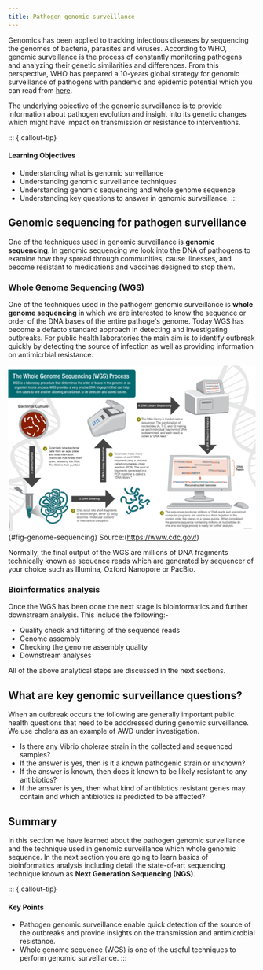 ```yaml
---
title: Pathogen genomic surveillance
---
```

Genomics has been applied to tracking infectious diseases by sequencing the genomes of bacteria, parasites and viruses. According to WHO, genomic surveillance is the process of constantly monitoring pathogens and analyzing their genetic similarities and differences. From this perspective, WHO has prepared a 10-years global strategy for genomic surveillance of pathogens with pandemic and epidemic potential which you can read from [here](https://www.who.int/publications/i/item/9789240046979).

The underlying objective of the genomic surveillance is to provide information about pathogen evolution and insight into its genetic changes which might have impact on transmission or resistance to interventions.

::: {.callout-tip}
#### Learning Objectives
- Understanding what is genomic surveillance
- Understanding genomic surveillance techniques
- Understanding genomic sequencing and whole genome sequence
- Understanding key questions to answer in genomic surveillance.
:::

## Genomic sequencing for pathogen surveillance
One of the techniques used in genomic surveillance is **genomic sequencing**. In genomic sequencing we look into the DNA of pathogens to examine how they spread through communities, cause illnesses, and become resistant to medications and vaccines designed to stop them.

### Whole Genome Sequencing (WGS)

One of the techniques used in the pathogem genomic surveillance is **whole genome sequencing** in which we are interested to know the sequence or order of the DNA bases of the entire pathoge's genome. Today WGS has become a defacto standard approach in detecting and investigating outbreaks. For public health laboratories the main aim is to identify outbreak quickly by detecting the source of infection as well as providing information on antimicrbial resistance.

![Overview of the whole genome sequencing for detecting outbreaks](images/Genome-Sequencing.png){#fig-genome-sequencing} Source:(https://www.cdc.gov/)

Normally, the final output of the WGS are millions of DNA fragments technically known as sequence reads which are generated by sequencer of your choice such as Illumina, Oxford Nanopore or PacBio.

### Bioinformatics analysis

Once the WGS has been done the next stage is bioinformatics and further downstream analysis. This include the following:-

- Quality check and filtering of the sequence reads
- Genome assembly
- Checking the genome assembly quality
- Downstream analyses

All of the above analytical steps are discussed in the next sections.

## What are key genomic surveillance questions?

When an outbreak occurs the following are generally important public health questions that need to be adddressed during genomic surveillance. We use cholera as an example of AWD under investigation.

- Is there any Vibrio cholerae strain in the collected and sequenced samples?
- If the answer is yes, then is it a known pathogenic strain or unknown?
- If the answer is known, then does it known to be likely resistant to any antibiotics?
- If the answer is yes, then what kind of antibiotics resistant genes may contain and which antibiotics is predicted to be affected?

## Summary
In this section we have learned about the pathogen genomic surveillance and the technique used in genomic surveillance which whole genomic sequence. In the next section you are going to learn basics of bioinformatics analysis including detail the state-of-art sequencing technique known as **Next Generation Sequencing (NGS)**.

::: {.callout-tip}
#### Key Points
- Pathogen genomic surveillance enable quick detection of the source of the outbreaks and provide insights on the transmission and antimicrobial resistance.
- Whole genome sequence (WGS) is one of the useful techniques to perform genomic surveillance.
:::
